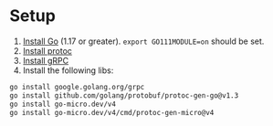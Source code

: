 # Setup

1. [Install Go](https://go.dev/doc/install) (1.17 or greater). `export GO111MODULE=on` should be set.
2. [Install protoc](https://grpc.io/docs/protoc-installation/)
3. [Install gRPC](https://grpc.io/docs/languages/go/quickstart/)
4. Install the following libs:

```bash
go install google.golang.org/grpc
go install github.com/golang/protobuf/protoc-gen-go@v1.3
go install go-micro.dev/v4
go install go-micro.dev/v4/cmd/protoc-gen-micro@v4
```
